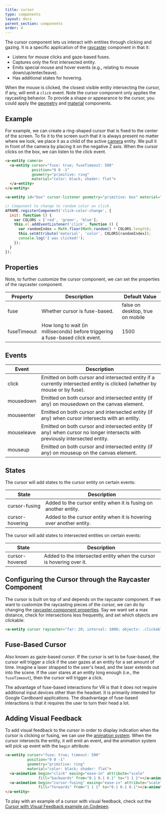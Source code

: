 ```yaml
---
title: cursor
type: components
layout: docs
parent_section: components
order: 4
---
```


The cursor component lets us interact with entities through clicking and gazing. It is a specific application of the [raycaster][raycaster] component in that it:

- Listens for mouse clicks and gaze-based fuses.
- Captures only the first intersected entity.
- Emits special mouse and hover events (e.g., relating to mouse down/up/enter/leave).
- Has additional states for hovering.

When the mouse is clicked, the closest visible entity intersecting the cursor, if any, will emit a `click` event. Note the cursor component only applies the raycasting behavior. To provide a shape or appearance to the cursor, you could apply the [geometry][geometry] and [material][material] components.

## Example

For example, we can create a ring-shaped cursor that is fixed to the center of the screen. To fix it to the screen such that it is always present no matter where we look, we place it as a child of the active [camera][camera] entity. We pull it in front of the camera by placing it on the negative Z axis. When the cursor clicks on the box, we can listen to the click event.

```html
<a-entity camera>
  <a-entity cursor="fuse: true; fuseTimeout: 500"
            position="0 0 -1"
            geometry="primitive: ring"
            material="color: black; shader: flat">
  </a-entity>
</a-entity>

<a-entity id="box" cursor-listener geometry="primitive: box" material="color: blue"></a-entity>
```

```js
// Component to change to random color on click.
AFRAME.registerComponent('click-color-change', {
  init: function () {
    var COLORS = ['red', 'green', 'blue'];
    this.el.addEventListener('click', function () {
      var randomIndex = Math.floor(Math.random() * COLORS.length);
      this.setAttribute('material', 'color', COLORS[randomIndex]);
      console.log('I was clicked!');
    });
  }
});
```

## Properties

Note, to further customize the cursor component, we can set the properties of the raycaster component.

| Property    | Description                                                                    | Default Value                    |
|-------------|--------------------------------------------------------------------------------|----------------------------------|
| fuse        | Whether cursor is fuse-based.                                                  | false on desktop, true on mobile |
| fuseTimeout | How long to wait (in milliseconds) before triggering a fuse-based click event. | 1500                             |

## Events

| Event             | Description                                                                                                                 |
|-------------------|-----------------------------------------------------------------------------------------------------------------------------|
| click      | Emitted on both cursor and intersected entity if a currently intersected entity is clicked (whether by mouse or by fuse).   |
| mousedown  | Emitted on both cursor and intersected entity (if any) on mousedown on the canvas element.                                  |
| mouseenter | Emitted on both cursor and intersected entity (if any) when cursor intersects with an entity.                               |
| mouseleave | Emitted on both cursor and intersected entity (if any) when cursor no longer intersects with previously intersected entity. |
| mouseup    | Emitted on both cursor and intersected entity (if any) on mouseup on the canvas element.                                    |

## States

The cursor will add states to the cursor entity on certain events:

| State           | Description                                                          |
|-----------------|----------------------------------------------------------------------|
| cursor-fusing   | Added to the cursor entity when it is fusing on another entity.      |
| cursor-hovering | Added to the cursor entity when it is hovering over another entity.  |

The cursor will add states to intersected entities on certain events:

| State          | Description                                                          |
|----------------|----------------------------------------------------------------------|
| cursor-hovered | Added to the intersected entity when the cursor is hovering over it. |

## Configuring the Cursor through the Raycaster Component

The cursor is built on top of and depends on the raycaster component. If we want to customize the raycasting pieces of the cursor, we can do by changing the [raycaster component properties][raycasterprops]. Say we want set a max distance, check for intersections less frequently, and set which objects are clickable:

```html
<a-entity cursor raycaster="far: 20; interval: 1000; objects: .clickable"></a-entity>
```

## Fuse-Based Cursor

Also known as gaze-based cursor. If the cursor is set to be fuse-based, the cursor will trigger a click if the user gazes at an entity for a set amount of time. Imagine a laser strapped to the user's head, and the laser extends out into the scene. If the user stares at an entity long enough (i.e., the `fuseTimeout`), then the cursor will trigger a click.

The advantage of fuse-based interactions for VR is that it does not require additional input devices other than the headset. It is primarily intended for Google Cardboard applications. The disadvantage of fuse-based interactions is that it requires the user to turn their head a lot.

## Adding Visual Feedback

To add visual feedback to the cursor in order to display indication when the cursor is clicking or fusing, we can use the [animation system][animation]. When the cursor intersects the entity, it will emit an event, and the animation system will pick up event with the `begin` attribute:

```html
<a-entity cursor="fuse: true; timeout: 500"
          position="0 0 -1"
          geometry="primitive: ring"
          material="color: black; shader: flat">
  <a-animation begin="click" easing="ease-in" attribute="scale"
               fill="backwards" from="0.1 0.1 0.1" to="1 1 1"></a-animation>
  <a-animation begin="cursor-fusing" easing="ease-in" attribute="scale"
               fill="forwards" from="1 1 1" to="0.1 0.1 0.1"></a-animation>
</a-entity>
```

To play with an example of a cursor with visual feedback, check out the [Cursor with Visual Feedback example on Codepen][cursor-codepen].

[animation]: ../core/animations.md
[camera]: ./camera.md
[cursor-codepen]: http://codepen.io/team/mozvr/pen/RrxgwE
[geometry]: ./geometry.md
[material]: ./material.md
[raycaster]: ./raycaster.md
[raycasterprops]: ./raycaster.md#Properties
